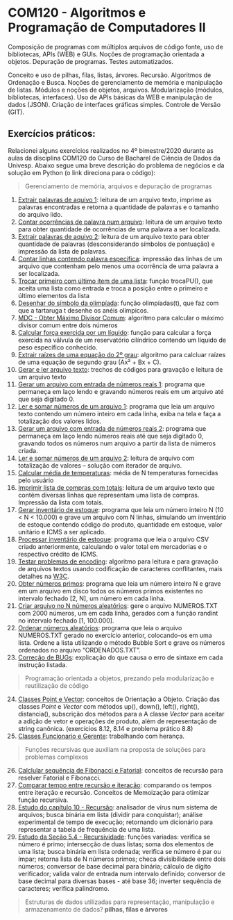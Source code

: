# COM120 - Algoritmos e Programação de Computadores II

Composição de programas com múltiplos arquivos de código fonte, uso de bibliotecas, APIs (WEB) e GUIs. Noções de programação orientada a objetos. Depuração de programas. Testes automatizados.

Conceito e uso de pilhas, filas, listas, árvores. Recursão. Algoritmos de Ordenação e Busca.
Noções de gerenciamento de memória e manipulação de listas. Módulos e noções de objetos, arquivos. Modularização (módulos, bibliotecas, interfaces). Uso de APIs básicas da WEB e manipulação de dados (JSON). Criação de interfaces gráficas simples. Controle de Versão (GIT). 

## Exercícios práticos:

Relacionei alguns exercícios realizados no 4º bimestre/2020 durante as aulas da disciplina COM120 do Curso de Bacharel de Ciência de Dados da Univesp. Abaixo segue uma breve descrição do problema de negócios e da solução em Python (o link direciona para o código):

> Gerenciamento de memória, arquivos e depuração de programas
1. [Extrair palavras de aquivo 1](Semana1/Aula02_Arquivos.py): leitura de um arquivo texto, imprime as palavras encontradas e retorna a quantidade de palavras e o tamanho do arquivo lido.
2. [Contar ocorrências de palavra num arquivo](Semana1/ProblemaPratico_4_7.py): leitura de um arquivo texto para obter quantidade de ocorrências de uma palavra a ser localizada.
3. [Extrair palavras de aquivo 2](Semana1/ProblemaPratico_4_8.py): leitura de um arquivo texto para obter quantidade de palavras (desconsiderando símbolos de pontuação) e impressão da lista de palavras.
4. [Contar linhas contendo palavra específica](Semana1/ProblemaPratico_4_9.py): impressão das linhas de um arquivo que contenham pelo menos uma ocorrência de uma palavra a ser localizada.
5. [Trocar primeiro com último item de uma lista](Semana1/ProblemaPratico_3.14.py): função trocaPU(), que aceita uma lista como entrada e troca a posição entre o primeiro e último elementos da lista
6. [Desenhar do símbolo da olimpíada](Semana1/ProblemaPratico_3.15.py): função olimpíadas(t), que faz com que a tartaruga t desenhe os anéis olímpicos.
7. [MDC - Obter Máximo Divisor Comum](Semana1/Sem1_textobase_cap3_p76.py): algoritmo para calcular o máximo divisor comum entre dois números
8. [Calcular força exercida por um líquido](Semana1/Sem1_textobase_cap3_p81.py): função para calcular a força exercida na válvula de um reservatório cilíndrico contendo um líquido de peso específico conhecido.
9. [Extrair raízes de uma equação do 2º grau](Semana1/Sem1_textobase_cap3_p87.py): algoritmo para calcluar raízes de uma equação de segundo grau (Ax² + Bx + C).
10. [Gerar e ler arquivo texto](Semana1/Sem1_textoBase_ex7_1_p169.py): trechos de códigos para gravação e leitura de um arquivo texto
11. [Gerar um arquivo com entrada de números reais 1](Semana1/Sem1_textoBase_ex7_1a_p173.py): programa que permaneça em laço lendo e gravando números reais em um arquivo até que seja digitado 0.
12. [Ler e somar números de um arquivo 1](Semana1/Sem1_textoBase_ex7_2a_p174.py): programa que leia um arquivo texto contendo um número inteiro em cada linha, exiba na tela e faça a totalização dos valores lidos.
13. [Gerar um arquivo com entrada de números reais 2](Semana1/Sem1_textoBase_ex7_1b_p173.py): programa que permaneça em laço lendo números reais até que seja digitado 0, gravando todos os números num arquivo a partir da lista de números criada.
14. [Ler e somar números de um arquivo 2](Semana1/Sem1_textoBase_ex7_2b_p175.py): leitura de arquivo com totalização de valores – solução com iterador de arquivo.
15. [Calcular média de temperaturas](Semana1/Sem1_textobase_cap3_p96.py): média de N temperaturas fornecidas pelo usuário
16. [Imprimir lista de compras com totais](Semana1/Sem1_textoBase_ex7_3_p177.py): leitura de um arquivo texto que contém diversas linhas que representam uma lista de compras. Impressão da lista com totais.
17. [Gerar inventário de estoque](Semana1/Sem1_textoBase_ex7_4_p178.py): programa que leia um número inteiro N (10 < N < 10.000) e grave um arquivo com N linhas, simulando um inventário de estoque contendo código do produto, quantidade em estoque, valor unitário e ICMS a ser aplicado.
18. [Processar inventário de estoque](Semana1/Sem1_textoBase_ex7_5_p179.py): programa que leia o arquivo CSV criado anteriormente, calculando o valor total em mercadorias e o respectivo crédito de ICMS.
19. [Testar problemas de encoding](Semana1/Sem1_textoBase_ex7_6_p181.py): algoritmo para leitura e para gravação de arquivos textos usando codificação de caracteres conflitantes, mais detalhes na [W3C](https://www.w3.org/International/questions/qa-what-is-encoding).
20. [Obter números primos](Semana1/Sem1_textoBase_ep7_1_p182.py): programa que leia um número inteiro N e grave em um arquivo em disco todos os números primos existentes no intervalo fechado [2, N], um número em cada linha.
21. [Criar arquivo no N números aleatórios](Semana1/Sem1_textoBase_ep7_2_p182.py): gere o arquivo NUMEROS.TXT com 2000 números, um em cada linha, gerados com a função randint no intervalo fechado [1, 100.000].
22. [Ordenar números aleatórios](Semana1/Sem1_textoBase_ep7_3_p183.py): programa que leia o arquivo NUMEROS.TXT gerado no exercício anterior, colocando-os em uma lista. Ordene a lista utilizando o método Bubble Sort e grave os números ordenados no arquivo “ORDENADOS.TXT”.
23. [Correção de BUGs](Semana1/ProblemaPratico_4_10.py): explicação do que causa o erro de sintaxe em cada instrução listada.
>  Programação orientada a objetos, prezando pela modularização e reutilização de código
24. [Classes Point e Vector](Semana2/Sem2_videoaula_POO1.py): conceitos de Orientação a Objeto. Criação das classes _Point_ e _Vector_ com métodos up(), down(), left(), right(), distancia(), subscrição dos métodos para a A classe _Vector_ para aceitar a adição de vetor e operações de produto, além de representação de string canônica. (exercícios 8.12, 8.14 e problema prático 8.8)
25. [Classes Funcionario e Gerente](Semana2/Sem2_videoaula_POO2-Exercicio.py): trabalhando com herança.
>  Funções recursivas que auxiliam na proposta de soluções para problemas complexos
26. [Calclular sequência de Fibonacci e Fatorial](Semana3/Sem3_Recursao.py): conceitos de recursão para reselver Fatorial e Fibonacci.
27. [Comparar tempo entre recursão e iteração](Semana3/Sem3_Recursao_Iteracao.py): comparando os tempos entre iteração e recursão. Conceitos de Memoização para otimizar função recursiva.
28. [Estudo do capítulo 10 - Recursão](Semana3/Sem3-txtBase.py): analisador de vírus num sistema de arquivos; busca binária em lista (dividir para conquistar); análise experimental de tempo de execução; retornando um dicionário para representar a tabela de frequência de uma lista.
29. [Estudo da Seção 5.4 - Recursividade](Semana3/em3-txtBase2.py): funções variadas: verifica se número é primo; intersecção de duas listas; soma dos elementos de uma lista; busca binária em lista ordenada; verifica se número é par ou ímpar; retorna lista de N números primos; checa divisibilidade entre dois números; conversor de base decimal para binária; cálculo de dígito verificador; valida valor de entrada num intervalo definido; conversor de base decimal para diversas bases - até base 36; inverter sequência de caracteres; verifica palíndromo.
> Estruturas de dados utilizadas para representação, manipulação e armazenamento de dados? **pilhas, filas e árvores**
